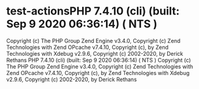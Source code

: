 # test-actionsPHP 7.4.10 (cli) (built: Sep  9 2020 06:36:14) ( NTS )
Copyright (c) The PHP Group
Zend Engine v3.4.0, Copyright (c) Zend Technologies
    with Zend OPcache v7.4.10, Copyright (c), by Zend Technologies
    with Xdebug v2.9.6, Copyright (c) 2002-2020, by Derick Rethans
PHP 7.4.10 (cli) (built: Sep  9 2020 06:36:14) ( NTS )
Copyright (c) The PHP Group
Zend Engine v3.4.0, Copyright (c) Zend Technologies
    with Zend OPcache v7.4.10, Copyright (c), by Zend Technologies
    with Xdebug v2.9.6, Copyright (c) 2002-2020, by Derick Rethans
